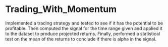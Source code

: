 # Trading_With_Momentum
Implemented a trading strategy and tested to see if it has the potential to be profitable. Then computed the signal for the time range given and applied it to the dataset to produce projected returns. Finally, performed a statistical test on the mean of the returns to conclude if there is alpha in the signal. 
